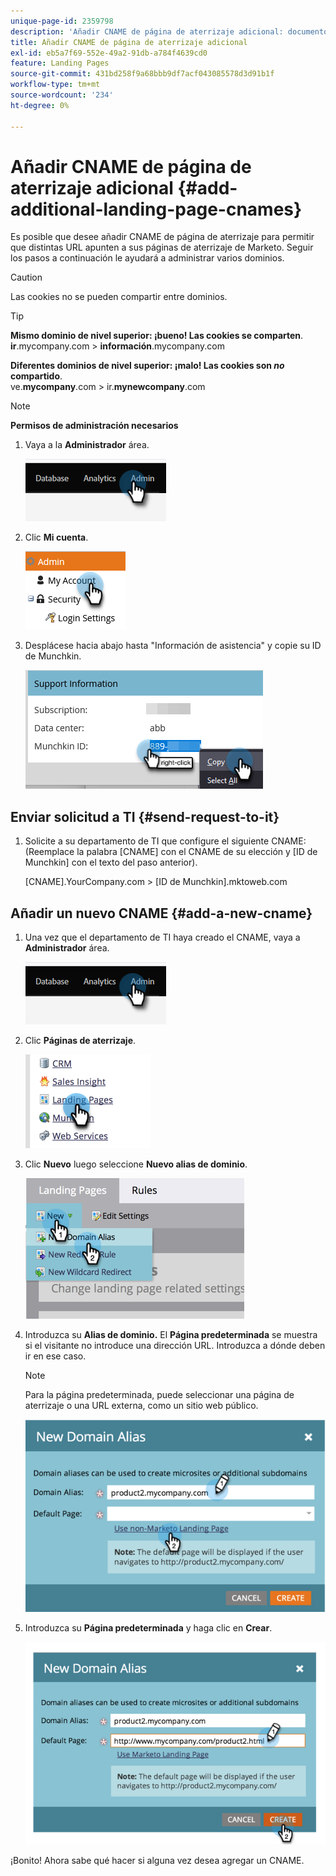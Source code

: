 ```yaml
---
unique-page-id: 2359798
description: 'Añadir CNAME de página de aterrizaje adicional: documentos de Marketo, documentación del producto'
title: Añadir CNAME de página de aterrizaje adicional
exl-id: eb5a7f69-552e-49a2-91db-a784f4639cd0
feature: Landing Pages
source-git-commit: 431bd258f9a68bbb9df7acf043085578d3d91b1f
workflow-type: tm+mt
source-wordcount: '234'
ht-degree: 0%

---
```


# Añadir CNAME de página de aterrizaje adicional {#add-additional-landing-page-cnames}

Es posible que desee añadir CNAME de página de aterrizaje para permitir que distintas URL apunten a sus páginas de aterrizaje de Marketo. Seguir los pasos a continuación le ayudará a administrar varios dominios.

>[!CAUTION]
>
>Las cookies no se pueden compartir entre dominios.

>[!TIP]
>
>**Mismo dominio de nivel superior: ¡bueno! Las cookies se comparten**.<br/> **ir**.mycompany.com > **información**.mycompany.com
>
>**Diferentes dominios de nivel superior: ¡malo! Las cookies son _no_ compartido**.<br/> ve.**mycompany**.com > ir.**mynewcompany**.com

>[!NOTE]
>
>**Permisos de administración necesarios**

1. Vaya a la **Administrador** área.

   ![](assets/add-additional-landing-page-cnames-1.png)

1. Clic **Mi cuenta**.

   ![](assets/add-additional-landing-page-cnames-2.png)

1. Desplácese hacia abajo hasta &quot;Información de asistencia&quot; y copie su ID de Munchkin.

   ![](assets/add-additional-landing-page-cnames-3.png)

## Enviar solicitud a TI {#send-request-to-it}

1. Solicite a su departamento de TI que configure el siguiente CNAME: (Reemplace la palabra [CNAME] con el CNAME de su elección y [ID de Munchkin] con el texto del paso anterior).

   [CNAME].YourCompany.com > [ID de Munchkin].mktoweb.com

## Añadir un nuevo CNAME {#add-a-new-cname}

1. Una vez que el departamento de TI haya creado el CNAME, vaya a **Administrador** área.

   ![](assets/add-additional-landing-page-cnames-4.png)

1. Clic **Páginas de aterrizaje**.

   ![](assets/add-additional-landing-page-cnames-5.png)

1. Clic **Nuevo** luego seleccione **Nuevo alias de dominio**.

   ![](assets/add-additional-landing-page-cnames-6.png)

1. Introduzca su **Alias de dominio.** El **Página predeterminada** se muestra si el visitante no introduce una dirección URL. Introduzca a dónde deben ir en ese caso.

   >[!NOTE]
   >
   >Para la página predeterminada, puede seleccionar una página de aterrizaje o una URL externa, como un sitio web público.

   ![](assets/add-additional-landing-page-cnames-7.png)

1. Introduzca su **Página predeterminada** y haga clic en **Crear**.

   ![](assets/add-additional-landing-page-cnames-8.png)

¡Bonito! Ahora sabe qué hacer si alguna vez desea agregar un CNAME.
